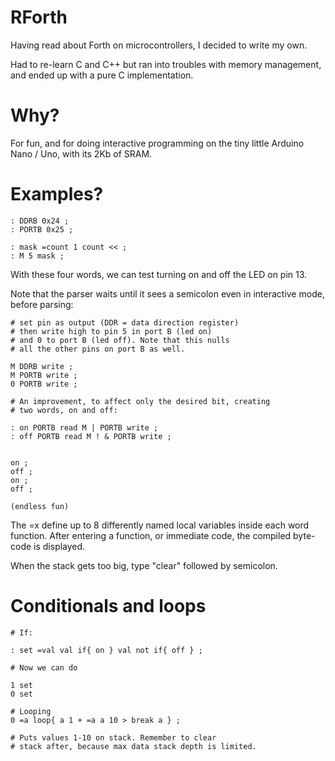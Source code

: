 # RForth

Having read about Forth on microcontrollers, I decided to write my own.

Had to re-learn C and C++ but ran into troubles with memory management, and
ended up with a pure C implementation. 

# Why?

For fun, and for doing interactive programming on the tiny little Arduino
Nano / Uno, with its 2Kb of SRAM. 

# Examples?

```
: DDRB 0x24 ;
: PORTB 0x25 ;

: mask =count 1 count << ;
: M 5 mask ;

```

With these four words, we can test turning on and off the LED on pin 13.

Note that the parser waits until it sees a semicolon even in interactive mode,
before parsing:

```
# set pin as output (DDR = data direction register)
# then write high to pin 5 in port B (led on)
# and 0 to port B (led off). Note that this nulls
# all the other pins on port B as well.

M DDRB write ;  
M PORTB write ; 
0 PORTB write ; 

# An improvement, to affect only the desired bit, creating
# two words, on and off:

: on PORTB read M | PORTB write ;
: off PORTB read M ! & PORTB write ;


on ;
off ;
on ;
off ;

(endless fun)

```

The =x define up to 8 differently named local variables inside 
each word function. After entering a function, or immediate code, 
the compiled byte-code is displayed.

When the stack gets too big, type "clear" followed by semicolon.

# Conditionals and loops

```
# If: 

: set =val val if{ on } val not if{ off } ;

# Now we can do

1 set
0 set

# Looping
0 =a loop{ a 1 + =a a 10 > break a } ;

# Puts values 1-10 on stack. Remember to clear
# stack after, because max data stack depth is limited.

```

